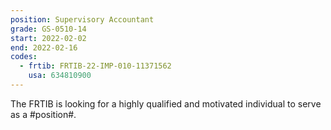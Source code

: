 ```yaml
---
position: Supervisory Accountant
grade: GS-0510-14
start: 2022-02-02
end: 2022-02-16
codes:
  - frtib: FRTIB-22-IMP-010-11371562
    usa: 634810900
---
```


The FRTIB is looking for a highly qualified and motivated individual to serve as a #position#.
